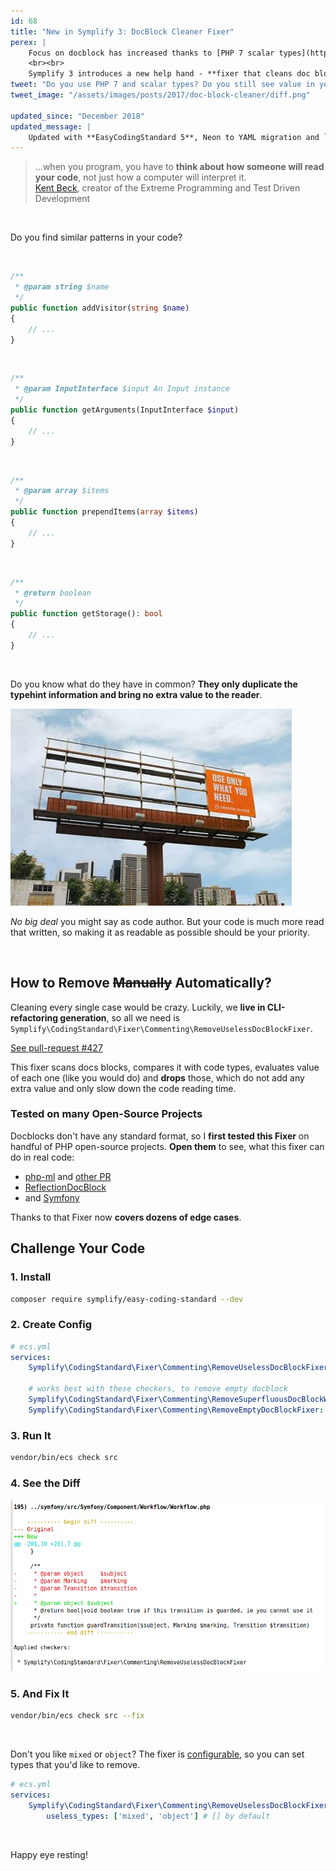 ```yaml
---
id: 68
title: "New in Symplify 3: DocBlock Cleaner Fixer"
perex: |
    Focus on docblock has increased thanks to [PHP 7 scalar types](https://php.net/manual/en/migration70.new-features.php#migration70.new-features.scalar-type-declarations) and PHPStan with [intersection and union types](https://medium.com/@ondrejmirtes/phpstan-0-9-a-huge-leap-forward-1e9b0872d1cc). Thanks to that, more and more **docblocks become just visual noise** causing [cognitive overload](https://en.wikipedia.org/wiki/Cognitive_load).
    <br><br>
    Symplify 3 introduces a new help hand - **fixer that cleans doc block noise for you and makes your code more valuable to the reader**.
tweet: "Do you use PHP 7 and scalar types? Do you still see value in your docblocks? Which is useful and which is legacy? Symplify 3 introduces a new fixer, that helps you to clean the later! #codingstandard #phpcsfixer"
tweet_image: "/assets/images/posts/2017/doc-block-cleaner/diff.png"

updated_since: "December 2018"
updated_message: |
    Updated with **EasyCodingStandard 5**, Neon to YAML migration and `checkers` to `services` migration.
---
```


<blockquote class="blockquote text-center">
    ...when you program, you have to <strong>think about how someone will read your code</strong>, not just how a computer will interpret it.
    <footer class="blockquote-footer">
        <a href="https://en.wikiquote.org/wiki/Kent_Beck">Kent Beck</a>, creator of the Extreme Programming and Test Driven Development
    </footer>
</blockquote>

<br>

Do you find similar patterns in your code?

<br>


```php
/**
 * @param string $name
 */
public function addVisitor(string $name)
{
    // ...
}
```

<br>

```php
/**
 * @param InputInterface $input An Input instance
 */
public function getArguments(InputInterface $input)
{
    // ...
}
```

<br>


```php
/**
 * @param array $items
 */
public function prependItems(array $items)
{
    // ...
}
```

<br>


```php
/**
 * @return boolean
 */
public function getStorage(): bool
{
    // ...
}
```

<br>


Do you know what do they have in common?
**They only duplicate the typehint information and bring no extra value to the reader**.


<div class="text-center">
    <img src="/assets/images/posts/2017/doc-block-cleaner/use-only-what-you-need.jpg" class="img-thumbnail">
</div>

*No big deal* you might say as code author. But your code is much more read that written, so making it as readable as possible should be your priority.

<br>

## How to Remove <strike>Manually</strike> Automatically?

Cleaning every single case would be crazy. Luckily, we **live in CLI-refactoring generation**,
so all we need is `Symplify\CodingStandard\Fixer\Commenting\RemoveUselessDocBlockFixer`.

<a href="https://github.com/Symplify/Symplify/pull/427" class="btn btn-dark btn-sm">
    <em class="fab fa-github fa-fw"></em>
    See pull-request #427
</a>

This fixer scans docs blocks, compares it with code types, evaluates value of each one (like you would do) and **drops** those, which do not add any extra value and only slow down the code reading time.


### Tested on many Open-Source Projects

Docblocks don't have any standard format, so I **first tested this Fixer** on handful of PHP open-source projects. **Open them** to see, what this fixer can do in real code:

- [php-ml](https://github.com/php-ai/php-ml/pull/145) and [other PR](https://github.com/php-ai/php-ml/pull/146)
- [ReflectionDocBlock](https://github.com/phpDocumentor/ReflectionDocBlock/pull/137)
- and [Symfony](https://github.com/symfony/symfony/pull/24931)


Thanks to that Fixer now **covers dozens of edge cases**.


## Challenge Your Code

### 1. Install

```bash
composer require symplify/easy-coding-standard --dev
```

### 2. Create Config

```yaml
# ecs.yml
services:
    Symplify\CodingStandard\Fixer\Commenting\RemoveUselessDocBlockFixer: ~

    # works best with these checkers, to remove empty docblock
    Symplify\CodingStandard\Fixer\Commenting\RemoveSuperfluousDocBlockWhitespaceFixer: ~
    Symplify\CodingStandard\Fixer\Commenting\RemoveEmptyDocBlockFixer: ~
```

### 3. Run It

```bash
vendor/bin/ecs check src
```

### 4. See the Diff

<div class="text-center">
    <img src="/assets/images/posts/2017/doc-block-cleaner/diff.png" class="img-thumbnail">
</div>

### 5. And Fix It

```bash
vendor/bin/ecs check src --fix
```

<br>

Don't you like `mixed` or `object`? The fixer is [configurable](https://github.com/Symplify/CodingStandard#block-comment-should-only-contain-useful-information-about-types-wrench), so you can set types that you'd like to remove.

```yaml
# ecs.yml
services:
    Symplify\CodingStandard\Fixer\Commenting\RemoveUselessDocBlockFixer:
        useless_types: ['mixed', 'object'] # [] by default
```

<br>

Happy eye resting!
